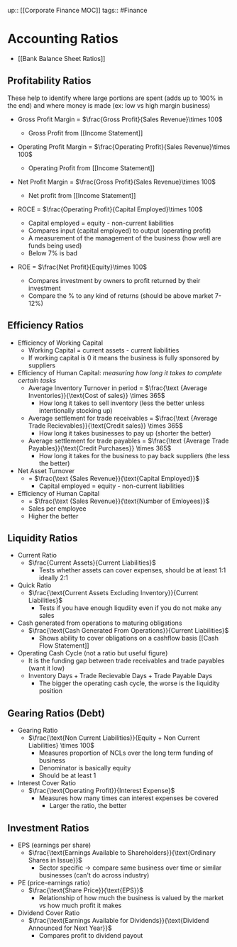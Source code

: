up:: [[Corporate Finance MOC]]
tags:: #Finance 
# Accounting Ratios
- [[Bank Balance Sheet Ratios]]
## Profitability Ratios
These help to identify where large portions are spent (adds up to 100% in the end) and where money is made (ex: low vs high margin business)
- Gross Profit Margin = $\frac{Gross Profit}{Sales Revenue}\times 100$
	- Gross Profit from [[Income Statement]]
- Operating Profit Margin = $\frac{Operating Profit}{Sales Revenue}\times 100$
	- Operating Profit from [[Income Statement]]
- Net Profit Margin = $\frac{Gross Profit}{Sales Revenue}\times 100$
	- Net profit from [[Income Statement]]
	
- ROCE = $\frac{Operating Profit}{Capital Employed}\times 100$
	- Capital employed = equity - non-current liabilities
	- Compares input (capital employed) to output (operating profit)
	- A measurement of the management of the business (how well are funds being used)
	- Below 7% is bad
- ROE = $\frac{Net Profit}{Equity}\times 100$
	- Compares investment by owners to profit returned by their investment
	- Compare the % to any kind of returns (should be above market 7-12%)
	
## Efficiency Ratios
- Efficiency of Working Capital
	- Working Capital = current assets - current liabilities
	- If working capital is 0 it means the business is fully sponsored by suppliers
- Efficiency of Human Capital: *measuring how long it takes to complete certain tasks*
	- Average Inventory Turnover in period = $\frac{\text {Average Inventories}}{\text{Cost of sales}} \times 365$
		- How long it takes to sell inventory (less the better unless intentionally stocking up)
	- Average settlement for trade receivables = $\frac{\text {Average Trade Recievables}}{\text{Credit sales}} \times 365$
		- How long it takes businesses to pay up (shorter the better)
	- Average settlement for trade payables = $\frac{\text {Average Trade Payables}}{\text{Credit Purchases}} \times 365$
		- How long it takes for the business to pay back suppliers (the less the better)
- Net Asset Turnover
	- = $\frac{\text {Sales Revenue}}{\text{Capital Employed}}$
		- Capital employed = equity - non-current liabilities
- Efficiency of Human Capital
	- = $\frac{\text {Sales Revenue}}{\text{Number of Emloyees}}$
	- Sales per employee
	- Higher the better
	
## Liquidity Ratios
- Current Ratio
	- $\frac{Current Assets}{Current Liabilities}$
		- Tests whether assets can cover expenses, should be at least 1:1 ideally 2:1
- Quick Ratio
	- $\frac{\text{Current Assets Excluding Inventory}}{Current Liabilities}$
		- Tests if you have enough liqudiity even if you do not make any sales
- Cash generated from operations to maturing obligations
	- $\frac{\text{Cash Generated From Operations}}{Current Liabilities}$
		- Shows ability to cover obligations on a cashflow basis [[Cash Flow Statement]]
- Operating Cash Cycle (not a ratio but useful figure)
	- It is the funding gap between trade receivables and trade payables (want it low)
	- $\text{Inventory Days}+\text{Trade Recievable Days}+\text{Trade Payable Days}$
		- The bigger the operating cash cycle, the worse is the liquidity position
## Gearing Ratios (Debt)
- Gearing Ratio
	- $\frac{\text{Non Current Liabilities}}{Equity + Non Current Liabilities} \times 100$
		- Measures proportion of NCLs over the long term funding of business
		- Denominator is basically equity
		- Should be at least 1
- Interest Cover Ratio
	- $\frac{\text{Operating Profit}}{Interest Expense}$
		- Measures how many times can interest expenses be covered
			- Larger the ratio, the better

## Investment Ratios
- EPS (earnings per share)
	- $\frac{\text{Earnings Available to Shareholders}}{\text{Ordinary Shares in Issue}}$
		- Sector specific -> compare same business over time or similar businesses (can't do across industry)
- PE (price-earnings ratio)
	- $\frac{\text{Share Price}}{\text{EPS}}$
		- Relationship of how much the business is valued by the market vs how much profit it makes
- Dividend Cover Ratio
	- $\frac{\text{Earnings Available for Dividends}}{\text{Dividend Announced for Next Year}}$
		- Compares profit to dividend payout
